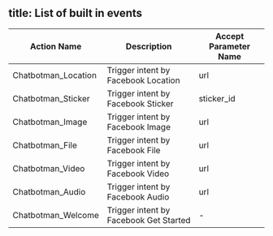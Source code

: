 title: List of built in events
---
| Action Name|Description|Accept Parameter Name|
| -------- | -------- | -------- |
| Chatbotman_Location|Trigger intent by Facebook Location|url|
| Chatbotman_Sticker|Trigger intent by Facebook Sticker|sticker_id|
| Chatbotman_Image|Trigger intent by Facebook Image|url|
| Chatbotman_File|Trigger intent by Facebook File|url|
| Chatbotman_Video|Trigger intent by Facebook Video|url|
| Chatbotman_Audio|Trigger intent by Facebook Audio|url|
| Chatbotman_Welcome|Trigger intent by Facebook Get Started|-|
